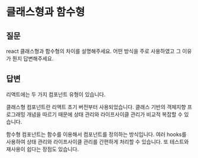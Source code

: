 # 클래스형과 함수형
## 질문
react 클래스형과 함수형의 차이를 설명해주세요. 어떤 방식을 주로 사용하였고 그 이유가 뭔지 답변해주세요.

## 답변
리액트에는 두 가지 컴포넌트 유형이 있습니다. 

클래스형 컴포넌트란 리액트 초기 버전부터 사용되었습니다. 클래스 기반의 객체지향 프로그래밍 개념을 따르기 때문에 상태 관리와 라이프사이클 관리가 비교적 복잡할 수 있습니다.

함수형 컴포넌트는 함수를 이용해서 컴포넌트를 정의하는 방식입니다. 여러 hooks를 사용하여 상태 관리와 라이프사이클 관리를 간편하게 처리할 수 있습니다.
또 테스트와 재사용이 쉽다는 장점도 있습니다.